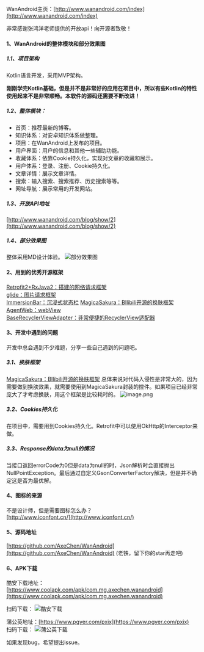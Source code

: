 
WanAndroid主页：[http://www.wanandroid.com/index](http://www.wanandroid.com/index)   


非常感谢张鸿洋老师提供的开放api！向开源者致敬！

#### 1、WanAndroid的整体模块和部分效果图

##### 1.1、项目架构
Kotlin语言开发，采用MVP架构。

**刚刚学完Kotlin基础，但是并不是非常好的应用在项目中，所以有些Kotlin的特性使用起来不是非常顺畅。本软件的源码还需要不断改进！**

##### 1.2、整体模块：  
* 首页：推荐最新的博客。
* 知识体系：对安卓知识体系做整理。
* 项目：在WanAndroid上发布的项目。
* 用户界面：用户的信息和其他一些辅助功能。
* 收藏体系：依靠Cookie持久化，实现对文章的收藏和展示。
* 用户体系：登录、注册、Cookie持久化。
* 文章详情：展示文章详情。
* 搜索：输入搜索、搜索推荐、历史搜索等等。
* 网址导航：展示常用的开发网站。

##### 1.3、开放API地址
[http://www.wanandroid.com/blog/show/2](http://www.wanandroid.com/blog/show/2)


##### 1.4、部分效果图
整体采用MD设计体验。 
![部分效果图](https://upload-images.jianshu.io/upload_images/1930161-6e5e5164c7128f8b.png?imageMogr2/auto-orient/strip%7CimageView2/2/w/1240)

#### 2、用到的优秀开源框架
[Retrofit2+RxJava2：搭建的网络请求框架](https://www.jianshu.com/p/2e8b400909b7)   
[glide：图片请求框架](https://github.com/bumptech/glide)  
[ImmersionBar：沉浸式状态栏](https://github.com/gyf-dev/ImmersionBar)
[MagicaSakura：BIlibili开源的换肤框架](https://github.com/Bilibili/MagicaSakura)  
[AgentWeb：webView](https://github.com/Justson/AgentWeb)  
[BaseRecyclerViewAdapter：非常便捷的RecyclerView适配器](https://github.com/CymChad/BaseRecyclerViewAdapterHelper)

#### 3、开发中遇到的问题
开发中总会遇到不少难题，分享一些自己遇到的问题吧。
##### 3.1、换肤框架
[MagicaSakura：BIlibili开源的换肤框架](https://github.com/Bilibili/MagicaSakura)  总体来说对代码入侵性是非常大的，因为需要做到换肤效果，就需要使用到MagicaSakura封装的控件。如果项目已经非常庞大了才考虑换肤，用这个框架是比较耗时的。
![image.png](https://upload-images.jianshu.io/upload_images/1930161-cb12049cdb379eda.png?imageMogr2/auto-orient/strip%7CimageView2/2/w/1240)




##### 3.2、Cookies持久化
在项目中，需要用到Cookies持久化。Retrofit中可以使用OkHttp的Interceptor来做。

##### 3.3、Response的data为null的情况
当接口返回errorCode为0但是data为null的时，Json解析时会直接抛出NullPointException。最后通过自定义GsonConverterFactory解决，但是并不确定这是否为最优解。


#### 4、图标的来源
不是设计师，但是需要图标怎么办？   
[http://www.iconfont.cn/](http://www.iconfont.cn/)

#### 5、源码地址
[https://github.com/AxeChen/WanAndroid](https://github.com/AxeChen/WanAndroid) (老铁，留下你的star再走吧)

#### 6、APK下载
酷安下载地址：   
[https://www.coolapk.com/apk/com.mg.axechen.wanandroid](https://www.coolapk.com/apk/com.mg.axechen.wanandroid)   


扫码下载：
![酷安下载](https://upload-images.jianshu.io/upload_images/1930161-90c155764bcbd48f.png?imageMogr2/auto-orient/strip%7CimageView2/2/w/1240)   



蒲公英地址：[https://www.pgyer.com/pxix](https://www.pgyer.com/pxix)   
扫码下载：
![蒲公英下载](https://upload-images.jianshu.io/upload_images/1930161-6ca04c7fe51958e6.png?imageMogr2/auto-orient/strip%7CimageView2/2/w/1240)


如果发现bug，希望提出issue。
